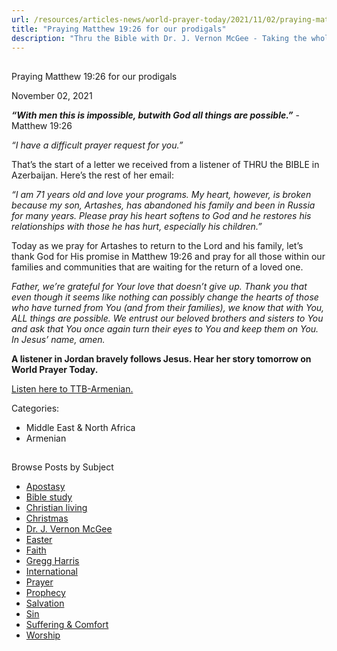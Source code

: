 ```yaml
---
url: /resources/articles-news/world-prayer-today/2021/11/02/praying-matthew-19-26-for-our-prodigals
title: "Praying Matthew 19:26 for our prodigals"
description: "Thru the Bible with Dr. J. Vernon McGee - Taking the whole Word to the whole world"
---
```







## 
 Praying Matthew 19:26 for our prodigals


November 02, 2021
![]()




***“With men this is impossible, but******with God all things are possible.”*** -Matthew 19:26

*“I have a difficult prayer request for you.”*

That’s the start of a letter we received from a listener of THRU the BIBLE in Azerbaijan. Here’s the rest of her email:

*“I am 71 years old and love your programs. My heart, however, is broken because my son, Artashes, has abandoned his family and been in Russia for many years. Please pray his heart softens to God and he restores his relationships with those he has hurt, especially his children.”*

Today as we pray for Artashes to return to the Lord and his family, let’s thank God for His promise in Matthew 19:26 and pray for all those within our families and communities that are waiting for the return of a loved one.

*Father, we’re grateful for Your love that doesn’t give up. Thank you that even though it seems like nothing can possibly change the hearts of those who have turned from You (and from their families), we know that with You, ALL things are possible. We entrust our beloved brothers and sisters to You and ask that You once again turn their eyes to You and keep them on You. In Jesus’ name, amen.*

**A listener in Jordan bravely follows Jesus. Hear her story tomorrow on World Prayer Today.**

[Listen here to TTB-Armenian.](https://ttb.twr.org/home/day,0336/language,HYEEST)



Categories: 


* Middle East & North Africa
* Armenian









## 
 Browse Posts by Subject


* [Apostasy](/resources/articles-news/-in-tags/tags/Apostasy)
* [Bible study](/resources/articles-news/-in-tags/tags/Bible-study)
* [Christian living](/resources/articles-news/-in-tags/tags/Christian-living)
* [Christmas](/resources/articles-news/-in-tags/tags/Christmas)
* [Dr. J. Vernon McGee](/resources/articles-news/-in-tags/tags/Dr-J-Vernon-McGee)
* [Easter](/resources/articles-news/-in-tags/tags/easter)
* [Faith](/resources/articles-news/-in-tags/tags/Faith)
* [Gregg Harris](/resources/articles-news/-in-tags/tags/Gregg-Harris)
* [International](/resources/articles-news/-in-tags/tags/International)
* [Prayer](/resources/articles-news/-in-tags/tags/prayer)
* [Prophecy](/resources/articles-news/-in-tags/tags/Prophecy)
* [Salvation](/resources/articles-news/-in-tags/tags/Salvation)
* [Sin](/resources/articles-news/-in-tags/tags/sin)
* [Suffering & Comfort](/resources/articles-news/-in-tags/tags/Suffering-Comfort)
* [Worship](/resources/articles-news/-in-tags/tags/worship)






